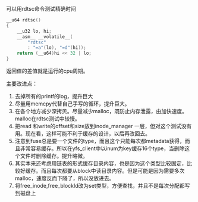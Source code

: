 可以用rdtsc命令测试精确时间
```c
__u64 rdtsc()
{
    __u32 lo, hi;
    __asm__ __volatile__(
        "rdtsc"
        : "=a"(lo), "=d"(hi));
    return (__u64)hi << 32 | lo;
}

```
返回值的差值就是运行的cpu周期。
  
主要改进点：
1. 去掉所有的printf的log，提升巨大
2. 尽量用memcpy代替自己手写的循环，提升巨大。
3. 在各个地方减少深拷贝。尽量减少malloc，既防止内存泄露，由加快速度。malloc在rdtsc测试中较慢。
4. 把read 和write的offset和size放到inode_manager 一层，但对这个测试没有用。现在看，这样可能不利于缓存的设计，以后再改回去。
5. 注意到fuse总是要一个文件的type，而且这个只能每次都metadata获得，而且非常容易缓存。所以在yfs_client中以inum为key缓存16个type，当删除这个文件时删除缓存。提升略微。
6. 其实本来还考虑用链表的形式缓存目录内容，也是因为这个类型比较固定，比较好缓存。而且每次都要从block中读目录内容。但是可能是因为需要多次malloc，速度反而下降了，所以没放进去。
7. 将free_inode,free_blockId改为set类型，方便查找，并且不是每次分配都写到磁盘上

